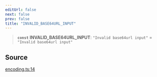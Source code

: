 ```yaml
---
editUrl: false
next: false
prev: false
title: "INVALID_BASE64URL_INPUT"
---
```


> **`const`** **INVALID\_BASE64URL\_INPUT**: `"Invalid base64url input"` = `"Invalid base64url input"`

## Source

[encoding.ts:14](https://github.com/algorandfoundation/liquid-auth/blob/cec82e963bc03c2622fd80036d3c488643177b1a/clients/liquid-auth-core/src/encoding.ts#L14)
